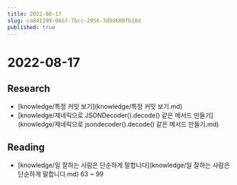 ```yaml
---
title: 2022-08-17
slug: ca841199-06b7-7bcc-2056-3d9d680fb18d
published: true
---
```


# 2022-08-17

## Research

* \[knowledge/특정 커밋 보기\](knowledge/특정 커밋 보기.md)
* \[knowledge/제네릭으로 JSONDecoder().decode() 같은 메서드 만들기\](knowledge/제네릭으로 jsondecoder().decode() 같은 메서드 만들기.md)

## Reading

* \[knowledge/일 잘하는 사람은 단순하게 말합니다\](knowledge/일 잘하는 사람은 단순하게 말합니다.md) 63 ~ 99
